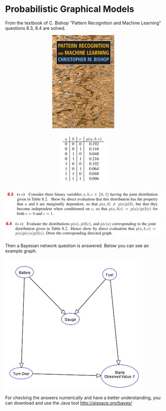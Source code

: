 # Probabilistic Graphical Models

From the textbook of C. Bishop "Pattern Recognition and Machine Learning" questions 8.3, 8.4 are solved.

<p align="center">
<img src="https://github.com/ElifHangul/MachineLearning/blob/master/ProbabilisticGraphicalModels/images/bishop.jpg" width=200 height=300 />
</p>
  
<p align="center">  
<img src="https://github.com/ElifHangul/MachineLearning/blob/master/ProbabilisticGraphicalModels/images/8.3.png">
</p>

<p align="center">
<img src="https://github.com/ElifHangul/MachineLearning/blob/master/ProbabilisticGraphicalModels/images/8.3q.png">
<img src="https://github.com/ElifHangul/MachineLearning/blob/master/ProbabilisticGraphicalModels/images/8.4.png">







Then a Bayesian network question is answered. Below you can see an example graph.


<img src="https://github.com/ElifHangul/MachineLearning/blob/master/ProbabilisticGraphicalModels/images/example_graph.png">
</p>


For checking the answers numerically and have a better understanding, you can download and use the Java tool http://aispace.org/bayes/
